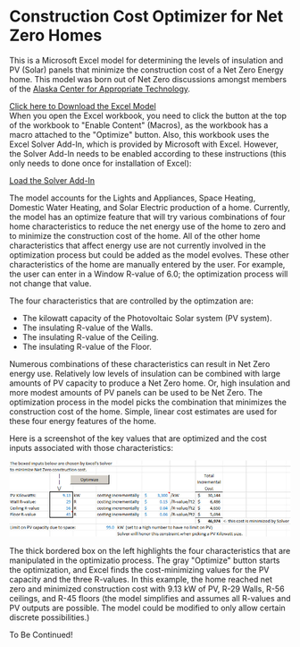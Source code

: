 # Construction Cost Optimizer for Net Zero Homes

This is a Microsoft Excel model for determining the levels of insulation and PV (Solar) panels that minimize the construction cost of a Net Zero Energy home.  This model was born out of Net Zero discussions amongst members of the [Alaska Center for Appropriate Technology](http://acat.org/).

[Click here to Download the Excel Model](Net_Zero_Optimizer.xlsm?raw=true)  
When you open the Excel workbook, you need to click the button at the top of the workbook to "Enable Content" (Macros), as the workbook has a macro attached to the "Optimize" button.  Also, this workbook uses the Excel Solver Add-In, which is provided by Microsoft with Excel.  However, the Solver Add-In needs to be enabled according to these instructions (this only needs to done once for installation of Excel):

[Load the Solver Add-In](https://support.office.com/en-us/article/Load-the-Solver-Add-in-612926fc-d53b-46b4-872c-e24772f078ca)

The model accounts for the Lights and Appliances, Space Heating, Domestic Water Heating, and Solar Electric production of a home.  Currently, the model has an optimize feature that will try various combinations of four home characteristics to reduce the net energy use of the home to zero and to minimize the construction cost of the home.  All of the other home characteristics that affect energy use are not currently involved in the optimization process but could be added as the model evolves.  These other characteristics of the home are manually entered by the user. For example, the user can enter in a Window R-value of 6.0; the optimization process will not change that value.

The four characteristics that are controlled by the optimzation are:

* The kilowatt capacity of the Photovoltaic Solar system (PV system).
* The insulating R-value of the Walls.
* The insulating R-value of the Ceiling.
* The insulating R-value of the Floor.

Numerous combinations of these characteristics can result in Net Zero energy use.  Relatively low levels of insulation can be combined with large amounts of PV capacity to produce a Net Zero home.  Or, high insulation and more modest amounts of PV panels can be used to be Net Zero.  The optimization process in the model picks the combination that minimizes the construction cost of the home.  Simple, linear cost estimates are used for these four energy features of the home.

Here is a screenshot of the key values that are optimized and the cost inputs associated with those characteristics:

![Optimization Inputs](images/opt_inputs.jpg)

The thick bordered box on the left highlights the four characteristics that are manipulated in the optimizatio process.  The gray "Optimize" button starts the optimization, and Excel finds the cost-minimizing values for the PV capacity and the three R-values.  In this example, the home reached net zero and minimized construction cost with 9.13 kW of PV, R-29 Walls, R-56 ceilings, and R-45 floors (the model simplifies and assumes all R-values and PV outputs are possible.  The model could be modified to only allow certain discrete possibilities.)

To Be Continued!
